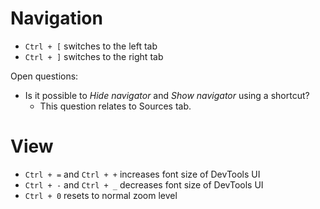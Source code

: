 # Navigation

- `Ctrl + [` switches to the left tab
- `Ctrl + ]` switches to the right tab

Open questions:

- Is it possible to _Hide navigator_ and _Show navigator_ using a shortcut?
  - This question relates to Sources tab.

# View

- `Ctrl + =` and `Ctrl + +` increases font size of DevTools UI
- `Ctrl + -` and `Ctrl + _` decreases font size of DevTools UI
- `Ctrl + 0` resets to normal zoom level
